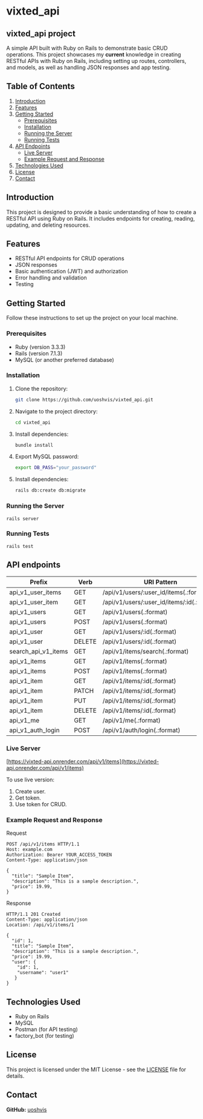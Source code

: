 # vixted_api

<!-- Project Title -->
## vixted_api project

<!-- Project Description -->
A simple API built with Ruby on Rails to demonstrate basic CRUD operations. This project showcases my **current** knowledge in creating RESTful APIs with Ruby on Rails, including setting up routes, controllers, and models, as well as handling JSON responses and app testing.

## Table of Contents

1. [Introduction](#introduction)
2. [Features](#features)
3. [Getting Started](#getting-started)
   - [Prerequisites](#prerequisites)
   - [Installation](#installation)
   - [Running the Server](#running-the-server)
   - [Running Tests](#running-tests)
4. [API Endpoints](#api-endpoints)
   - [Live Server](#live-server)
   - [Example Request and Response](#example-request-and-response)
5. [Technologies Used](#technologies-used)
7. [License](#license)
8. [Contact](#contact)

<!-- Introduction to the Project -->
## Introduction

This project is designed to provide a basic understanding of how to create a RESTful API using Ruby on Rails. It includes endpoints for creating, reading, updating, and deleting resources.

<!-- Features of the Project -->
## Features

- RESTful API endpoints for CRUD operations
- JSON responses
- Basic authentication (JWT) and authorization
- Error handling and validation
- Testing

<!-- Getting Started Section -->
## Getting Started

Follow these instructions to set up the project on your local machine.

### Prerequisites

- Ruby (version 3.3.3)
- Rails (version 7.1.3)
- MySQL (or another preferred database)

### Installation

1. Clone the repository:
   ```bash
   git clone https://github.com/uoshvis/vixted_api.git

2. Navigate to the project directory:
   ```bash
   cd vixted_api

3. Install dependencies:
    ```bash
   bundle install

4. Export MySQL password:
    ```bash
   export DB_PASS="your_password"

5. Install dependencies:
    ```bash
   rails db:create db:migrate

### Running the Server

```
rails server
```

### Running Tests

```
rails test
```

## API endpoints

| Prefix               | Verb   | URI Pattern                                 | Controller#Action       |
|----------------------|--------|---------------------------------------------|-------------------------|
| api_v1_user_items    | GET    | /api/v1/users/:user_id/items(.:format)      | api/v1/items#index      |
| api_v1_user_item     | GET    | /api/v1/users/:user_id/items/:id(.:format)  | api/v1/items#show       |
| api_v1_users         | GET    | /api/v1/users(.:format)                     | api/v1/users#index      |
| api_v1_users         | POST   | /api/v1/users(.:format)                     | api/v1/users#create     |
| api_v1_user          | GET    | /api/v1/users/:id(.:format)                 | api/v1/users#show       |
| api_v1_user          | DELETE | /api/v1/users/:id(.:format)                 | api/v1/users#destroy    |
| search_api_v1_items  | GET    | /api/v1/items/search(.:format)              | api/v1/items#search     |
| api_v1_items         | GET    | /api/v1/items(.:format)                     | api/v1/items#index      |
| api_v1_items         | POST   | /api/v1/items(.:format)                     | api/v1/items#create     |
| api_v1_item          | GET    | /api/v1/items/:id(.:format)                 | api/v1/items#show       |
| api_v1_item          | PATCH  | /api/v1/items/:id(.:format)                 | api/v1/items#update     |
| api_v1_item          | PUT    | /api/v1/items/:id(.:format)                 | api/v1/items#update     |
| api_v1_item          | DELETE | /api/v1/items/:id(.:format)                 | api/v1/items#destroy    |
| api_v1_me            | GET    | /api/v1/me(.:format)                        | api/v1/users#me         |
| api_v1_auth_login    | POST   | /api/v1/auth/login(.:format)                | api/v1/auth#login       |

### Live Server

[https://vixted-api.onrender.com/api/v1/items](https://vixted-api.onrender.com/api/v1/items)

To use live version:

1. Create user.
2. Get token.
3. Use token for CRUD.

### Example Request and Response

Request

```
POST /api/v1/items HTTP/1.1
Host: example.com
Authorization: Bearer YOUR_ACCESS_TOKEN
Content-Type: application/json

{
  "title": "Sample Item",
  "description": "This is a sample description.",
  "price": 19.99,
}
```
Response 

```
HTTP/1.1 201 Created
Content-Type: application/json
Location: /api/v1/items/1

{
  "id": 1,
  "title": "Sample Item",
  "description": "This is a sample description.",
  "price": 19.99,
  "user": {
    "id": 1,
    "username": "user1"
   }
}
```

## Technologies Used

* Ruby on Rails
* MySQL
* Postman (for API testing)
* factory_bot (for testing)

## License

This project is licensed under the MIT License - see the [LICENSE](LICENSE) file for details.

## Contact

**GitHub:** [uoshvis](https://github.com/uoshvis)